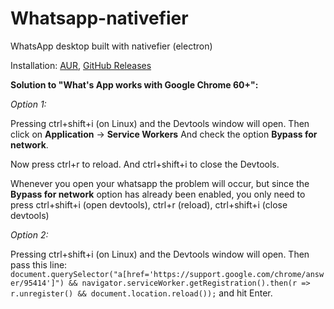 # Whatsapp-nativefier

WhatsApp desktop built with nativefier (electron)

Installation: [AUR](https://aur.archlinux.org/packages/whatsapp-nativefier), [GitHub Releases](https://github.com/frealgagu/archlinux.whatsapp-nativefier/releases/)

**Solution to "What's App works with Google Chrome 60+":**

*Option 1:*

Pressing ctrl+shift+i (on Linux) and the Devtools window will open. Then click on **Application** -> **Service Workers** And check the option **Bypass for network**.

Now press ctrl+r to reload. And ctrl+shift+i to close the Devtools.

Whenever you open your whatsapp the problem will occur, but since the **Bypass for network** option has already been enabled, you only need to press ctrl+shift+i (open devtools), ctrl+r (reload), ctrl+shift+i (close devtools)

*Option 2:*

Pressing ctrl+shift+i (on Linux) and the Devtools window will open. Then pass this line: `document.querySelector("a[href='https://support.google.com/chrome/answer/95414']") && navigator.serviceWorker.getRegistration().then(r => r.unregister() && document.location.reload());` and hit Enter.

